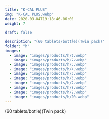 ```yaml
---
title: "K-CAL PLUS"
img: "K-CAL PLUS.webp"
date: 2020-03-04T19:18:46-06:00
weight: 7

draft: false

description: "(60 tablets/bottle)(Twin pack)"
folder: "h"
images:
  - image: "images/products/h/1.webp"
  - image: "images/products/h/2.webp"
  - image: "images/products/h/3.webp"
  - image: "images/products/h/4.webp"
  - image: "images/products/h/5.webp"
  - image: "images/products/h/6.webp"
  - image: "images/products/h/7.webp"
  - image: "images/products/h/8.webp"
  - image: "images/products/h/9.webp"
  - image: "images/products/h/10.webp"
---
```


(60 tablets/bottle)(Twin pack)
